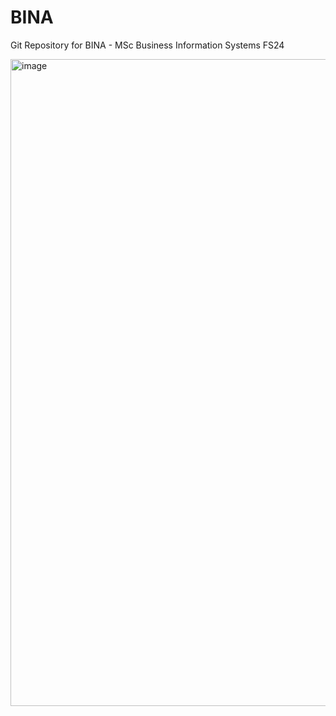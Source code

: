 # BINA
Git Repository for BINA - MSc Business Information Systems FS24

<img width="1035" alt="image" src="https://github.com/yannluethi/BINA/assets/12064962/bbfda4e5-134a-404a-9de0-2c37980c11e6">
